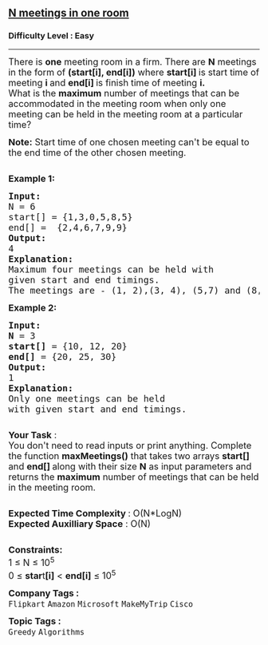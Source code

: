 <h2><a href="https://www.geeksforgeeks.org/problems/n-meetings-in-one-room-1587115620/1?page=3&difficulty=Basic,Easy&sortBy=submissions">N meetings in one room</a></h2><h3>Difficulty Level : Easy</h3><hr><div class="problems_problem_content__Xm_eO"><p><span style="font-size:18px">There is <strong>one</strong> meeting room in a firm. There are <strong>N</strong> meetings in the form of <strong>(start[i], end[i])</strong> where <strong>start[i]&nbsp;</strong>is start time of meeting <strong>i </strong>and <strong>end[i] </strong>is finish time of meeting <strong>i.</strong><br>
What is the <strong>maximum</strong> number of meetings that can be accommodated in the meeting room when only one meeting can be held in the meeting room at a particular time? </span></p>

<p><span style="font-size:18px"><strong>Note:</strong>&nbsp;Start time of one chosen meeting can't be equal to the end time of the other chosen meeting.</span></p>

<p><br>
<span style="font-size:18px"><strong>Example 1:</strong></span></p>

<pre><span style="font-size:18px"><strong>Input:
</strong>N = 6
start[] = {1,3,0,5,8,5}
end[] =  {2,4,6,7,9,9}
<strong>Output: </strong>
4<strong>
Explanation:
</strong>Maximum four meetings can be held with
given start and end timings.</span>
<span style="font-size:18px">The meetings are - (1, 2),(3, 4), (5,7) and (8,9)</span>
</pre>

<p><span style="font-size:18px"><strong>Example 2:</strong></span></p>

<pre><span style="font-size:18px"><strong>Input:
N</strong> = 3
<strong>start[]</strong> = {10, 12, 20}
<strong>end[]</strong> = {20, 25, 30}
<strong>Output: </strong>
1<strong>
Explanation:
</strong>Only one&nbsp;meetings can be held
with given start and end timings.</span></pre>

<p><br>
<span style="font-size:18px"><strong>Your Task</strong>&nbsp;:<br>
You don't need to read inputs or print anything. Complete the function <strong>maxMeetings()</strong><em>&nbsp;</em>that takes two&nbsp;arrays <strong>start[] </strong>and <strong>end[] </strong>along with their size <strong>N</strong> as input parameters and returns the <strong>maximum</strong> number of meetings that can be held in the meeting room.</span></p>

<p><br>
<span style="font-size:18px"><strong>Expected Time Complexity </strong>: O(N*LogN)</span><br>
<span style="font-size:18px"><strong>Expected Auxilliary Space</strong> : O(N)</span></p>

<p><br>
<span style="font-size:18px"><strong>Constraints:</strong></span><br>
<span style="font-size:18px">1 ≤ N&nbsp;≤ 10<sup>5</sup></span><br>
<span style="font-size:18px">0 ≤ <strong>star</strong>t<strong>[i]</strong> &lt; <strong>end[i]</strong>&nbsp;≤ 10<sup>5</sup></span></p>
</div><p><span style=font-size:18px><strong>Company Tags : </strong><br><code>Flipkart</code>&nbsp;<code>Amazon</code>&nbsp;<code>Microsoft</code>&nbsp;<code>MakeMyTrip</code>&nbsp;<code>Cisco</code>&nbsp;<br><p><span style=font-size:18px><strong>Topic Tags : </strong><br><code>Greedy</code>&nbsp;<code>Algorithms</code>&nbsp;